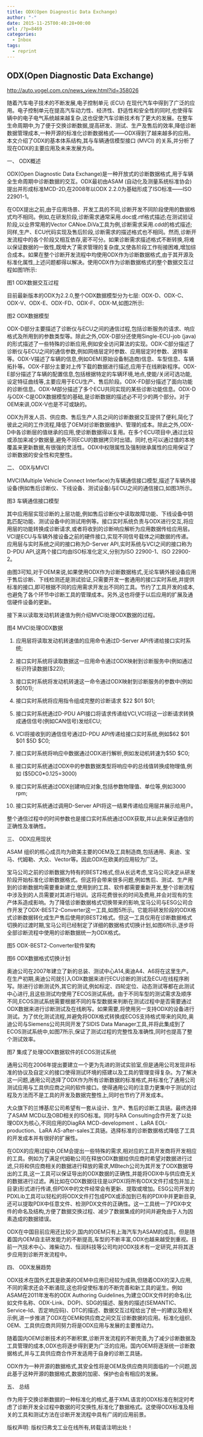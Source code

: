 ```yaml
---
title: ODX(Open Diagnostic Data Exchange)
author: "-"
date: 2015-11-25T00:40:28+00:00
url: /?p=8469
categories:
  - Inbox
tags:
  - reprint
---
```

## ODX(Open Diagnostic Data Exchange)
http://auto.vogel.com.cn/news_view.html?id=358026

随着汽车电子技术的不断发展,电子控制单元 (ECU) 在现代汽车中得到了广泛的应用。电子控制单元在提高汽车动力性、经济性、舒适性和安全性的同时,也使得车辆中的电子电气系统越来越复杂,这也促使汽车诊断技术有了更大的发展。在整车生命周期中,为了便于交换诊断数据,提高研发、测试、生产及售后的效率,降低诊断数据管理成本,一种开源的标准化诊断数据格式——ODX得到了越来越多的应用。本文介绍了ODX的基本体系结构,其与车辆通信模型接口 (MVCI) 的关系,并分析了现在ODX的主要应用及未来发展方向。

一、 ODX概述

ODX(Open Diagnostic Data Exchange)是一种开放式的诊断数据格式,用于车辆全生命周期中诊断数据的交互。ODX最初由ASAM (自动化及测量系统标准协会)提出并形成标准MCD-2D,在2008年以ODX 2.2.0为基础形成了ISO标准——ISO 22901-1。

在ODX提出之前,由于应用场景、开发工具的不同,诊断开发不同阶段使用的数据格式均不相同。例如,在研发阶段,诊断需求通常采用.doc或.rtf格式描述;在测试验证阶段,以业界常用的Vector CANoe.DiVa工具为例,诊断需求采用.cdd的格式描述;同样,生产、ECU代码实现及售后阶段,诊断需求的描述格式也不相同。然而,诊断开发流程中的各个阶段又相互依存,密不可分。如果诊断需求描述格式不断转换,将难以保证数据的一致性,既增大了需求管理的复杂度,又使各阶段工作衔接困难,增加综合成本。如果在整个诊断开发流程中均使用ODX作为诊断数据格式,由于其开源及标准化属性,上述问题都得以解决。使用ODX作为诊断数据格式的整个数据交互过程如图1所示: 
  
图1 ODX数据交互过程

目前最新版本的ODX为2.2.0,整个ODX数据模型分为七层: ODX-D、ODX-C、ODX-V、ODX-E、ODX-FD、ODX-F、ODX-M,如图2所示: 
  
图2 ODX数据模型

ODX-D部分主要描述了诊断仪与ECU之间的通信过程,包括诊断服务的请求、响应格式及所用到的参数类型等。除此之外,ODX-D部分还使用Single-ECU-job (java)的形式描述了一些特殊的诊断应用,例如安全访问算法的实现。ODX-C部分描述了诊断仪与ECU之间的通信参数,例如网络层定时参数、应用层定时参数、波特率等。ODX-V描述了车辆的信息,例如OEM(原始设备制造商)信息、车型信息、车辆拓扑等。ODX-F部分主要对上传下载的数据进行描述,应用于在线刷新程序。ODX-E部分描述了车辆的配置信息,包括根据特定的车辆环境,地点,使能/关闭可选功能,设定特征曲线等,主要应用于ECU生产、售后阶段。ODX-FD部分描述了面向功能的诊断信息。ODX-M部分描述了多个ECU共同实现的某些诊断功能信息。ODX-D与ODX-C是ODX数据模型的基础,是诊断数据的描述必不可少的两个部分。对于OEM来讲,ODX-V也是不可或缺的。

ODX为开发人员、供应商、售后生产人员之间的诊断数据交互提供了便利,简化了彼此之间的工作流程,降低了OEM对诊断数据维护、管理的成本。除此之外,ODX-D中各诊断层的值继承的应用,使诊断数据得以复用。在多个ECU项目中,通过比较或添加来减少数据量,避免不同ECU的数据拷贝时出错。同时,也可以通过值的本地覆盖来更新数据,有很强的灵活性。ODX中权限属性及强制继承属性的应用保证了诊断数据的安全性和完整性。

二、 ODX与MVCI

MVCI(Multiple Vehicle Connect Interface)为车辆通信接口模型,描述了车辆外接设备(例如售后诊断仪、下线设备、测试设备)与ECU之间的通信接口,如图3所示。
  
图3 车辆通信接口模型

其中应用层实现诊断的上层功能,例如售后诊断仪中读取故障功能、下线设备中钥匙匹配功能、测试设备中的测试用例等。接口实时系统负责与ODX进行交互,将应用层的功能转换成诊断请求,或者将收到的诊断响应解析为应用数据传给应用层。VCI是ECU与车辆外接设备之前的硬件接口,实现不同信号载体之间数据的传递。应用层与实时系统之间的接口称为D-Server API,实时系统与VCI之间的接口称为D-PDU API,这两个接口均由ISO标准化定义,分别为ISO 22900-1、ISO 22900-2。

由图3可知,对于OEM来说,如果使用ODX作为诊断数据格式,无论车辆外接设备应用于售后诊断、下线检测还是测试验证,只需要开发一套通用的接口实时系统,并提供标准的接口,即可根据不同的应用需求开发出不同的工具。节约了工具开发的成本,也避免了各个环节中诊断工具的管理成本。另外,这也将便于以后应用的扩展及通信硬件设备的更新。

接下来以读取发动机转速值为例介绍MVCI处理ODX数据的过程。
  
图4 MVCI处理ODX数据

1) 应用层将读取发动机转速值的应用命令通过D-Server API传递给接口实时系统;

2) 接口实时系统将读取数据这一应用命令通过ODX映射到诊断服务中(例如通过标识符读数据($22));

3) 接口实时系统将发动机转速这一命令通过ODX映射到诊断服务的参数中(例如 $0101);

4) 接口实时系统将应用指令组成完整的诊断请求 $22 $01 $01;

5) 接口实时系统通过D-PDU API接口将请求传递给VCI,VCI将这一诊断请求转换成通信信号(例如CAN信号)发给ECU;

6) VCI将接收到的通信信号通过D-PDU API传递给接口实时系统,例如$62 $01 $01 $5D $C0;

7) 接口实时系统将响应中数据通过ODX进行解析,例如发动机转速为$5D $C0;

8) 接口实时系统通过ODX中的参数数据类型将响应中的总线值转换成物理值,例如 ($5DC0*0.125=3000)

9) 接口实时系统通过ODX创建响应对象,包括参数物理值、单位等,例如3000 rpm;

10) 接口实时系统通过调用D-Server API将这一结果传递给应用层并展示给用户。

整个通信过程中的时间参数也是接口实时系统通过ODX获取,并以此来保证通信的正确性及准确性。

三、 ODX应用现状

ASAM 组织的核心成员均为欧美主要的OEM及工具制造商,包括通用、奥迪、宝马、代姆勒、大众、Vector等。因此ODX在欧美的应用较为广泛。

宝马公司之前的诊断数据为特有的BEST2格式,但从长远考虑,宝马公司决定从研发阶段开始标准化诊断数据格式。但这将会带来很多问题,例如售后、测试、生产用到的诊断数据均需要重新建立,使用到的工具、软件都需要重新开发,整个诊断流程中涉及到的人员需要对其进行培训。这将花费很长的时间及费用,并会对现有的生产体系造成影响。为了降低诊断数据格式切换带来的影响,宝马公司与ESG公司合作开发了ODX-BEST2-Converter这一工具,如图5所示。它能将研发阶段的ODX格式诊断数据转化成生产售后使用的BEST2格式。但这一工具仅用在诊断数据格式切换的过渡时期,宝马公司已经制定了详细的数据格式切换计划,如图6所示,逐步将全部诊断流程中使用的诊断数据统一为ODX格式。
  
图5 ODX-BEST2-Converter软件架构
  
图6 ODX数据格式切换计划

奥迪公司在2007年建立了新的总装、测试中心A14,奥迪A4、A6将在这里生产。在生产初期,奥迪公司就引入ODX数据来进行ECU诊断的测试及ECU在线程序刷写。除进行诊断测试外,其它的测试,例如标定、四轮定位、动态测试等都在此测试中心进行,且这些测试均使用了ECOS测试系统。由于不同车型的测试需求及顺序不同,ECOS测试系统需要根据不同的车型数据来判断在测试过程中是否需要通过ODX数据来进行诊断测试及在线刷写。如果需要,将使用另一支持ODX的设备进行测试。为了优化测试流程,并避免将ODX格式转换成ECOS支持格式带来的风险,奥迪公司与Siemens公司共同开发了SIDIS Data Manager工具,并将此集成到了ECOS测试系统中,如图7所示,保证了测试过程的完整性及准确性,同时也提高了整个测试效率。
  
图7 集成了处理ODX数据软件的ECOS测试系统

通用公司在2006年提出要建立一个更为先进的测试实验室,但是通用公司发现非标准的协议及自定义的接口使得测试环境的搭建以及工具的管理变得复杂。为了解决这一问题,通用公司选择了ODX作为所有诊断数据的标准格式,并标准化了通用公司测试应用与工具供应商之间的软件接口。使得通用公司的注意力更集中于测试的过程及方法而不是工具的开发及数据完整性上,同时也节约了开发成本。

大众旗下的兰博基尼公司希望有一套从设计、生产、售后的诊断工具链。最终选择了ASAM MCD以及OBD相关的ISO标准。同时与RA Consulting合作开发了以处理ODX为核心,不同应用的DiagRA MCD-development 、LaRA EOL-production、LaRA AS-after-sales工具链。选择标准的诊断数据格式降低了工具的开发成本并有很好的扩展性。

在ODX的应用过程中,OEM会提出一些特殊的需求,相对应的工具开发商将开发相应的工具。例如为了满足代姆勒公司在释放ODX数据给供应商时希望对数据进行过滤,只将和供应商相关的数据进行释放的需求,MBtech公司为其开发了ODX数据导出的工具,这一工具可以保证导出的ODX数据的正确性,并能将ODX中与供应商无关的数据进行过滤。再比如在ODX数据往往是以PDX(将所有ODX文件打成包并加上目录)形式进行传递,但PDX中的文件经常会有更新、提取或增加。ESG公司开发的PDXLib工具可以轻松的将ODX文件打包成PDX或添加到已有的PDX中并更新目录,还可以提取PDX中任意文件、检测PDX文件的正确性。这一工具统一了PDX中文件的命名及结构,方便了数据交换过程、减少了数据集成的时间并避免由于人为因素造成的数据错误。

ODX在中国目前应用还比较少,国内的OEM只有上海汽车为ASAM的成员。但是随着国内OEM自主研发能力的不断提高,车型的不断丰富,ODX也越来越受到重视。目前一汽技术中心、潍柴动力、恒润科技等公司均对ODX技术有一定研究,并将其逐步应用到诊断开发流程中。

四、 ODX发展趋势

ODX技术在国外尤其是欧美的OEM中应用已经较为成熟,但随着ODX的深入应用,不同的需求还会不断涌现,这也将促使标准的不断完善和新工具的诞生。例如ASAM在2011年发布的ODX Authoring Guidelines,为建立ODX文件时的命名(比如文件名称、ODX-Link、DOP)、SDG的描述、服务的描述(SEMANTIC、Service-Id、否定响应码)、DTC的描述、数据交互过程给出了统一的建议及相关示例,进一步推进了ODX在OEM和供应商之间交互诊断数据的应用。标准化组织、OEM、工具供应商共同努力将是ODX应用与发展的主要推动力。

随着国内OEM诊断技术的不断积累,诊断开发流程的不断完善,为了减少诊断数据及工具管理的成本,ODX也将逐步得到更为广泛的应用。国内OEM将逐渐统一诊断数据格式,并与工具供应商合作开发适用于自身的诊断工具链。

ODX作为一种开源的数据格式,其安全性将是OEM及供应商共同面临的一个问题,因此基于这种开源的数据格式,数据的加密、保护也会有相应的发展。

五、 总结

作为用于交换诊断数据的一种标准化的格式,基于XML语言的ODX标准在制定时考虑了诊断开发全过程中数据的可交换性,标准化了数据格式。这使得ODX标准及相关的工具和测试方法在诊断开发流程中具有广阔的应用前景。
  
版权声明: 版权归弗戈工业在线所有,转载请注明出处！